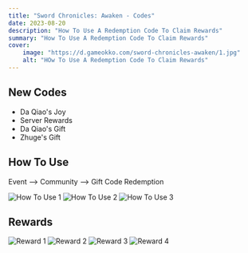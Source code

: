 ```yaml
---
title: "Sword Chronicles: Awaken - Codes"
date: 2023-08-20
description: "How To Use A Redemption Code To Claim Rewards"
summary: "How To Use A Redemption Code To Claim Rewards"   
cover:
    image: "https://d.gameokko.com/sword-chronicles-awaken/1.jpg" 
    alt: "HOw To Use A Redemption Code To Claim Rewards"  
---
```


## New Codes
- Da Qiao's Joy
- Server Rewards
- Da Qiao's Gift
- Zhuge's Gift

## How To Use

Event --> Community --> Gift Code Redemption

![How To Use 1](https://d.gameokko.com/sword-chronicles-awaken/6.jpg)
![How To Use 2](https://d.gameokko.com/sword-chronicles-awaken/7.jpg)
![How To Use 3](https://d.gameokko.com/sword-chronicles-awaken/8.jpg)

## Rewards

![Reward 1](https://d.gameokko.com/sword-chronicles-awaken/2.jpg)
![Reward 2](https://d.gameokko.com/sword-chronicles-awaken/3.jpg)
![Reward 3](https://d.gameokko.com/sword-chronicles-awaken/4.jpg)
![Reward 4](https://d.gameokko.com/sword-chronicles-awaken/5.jpg)
